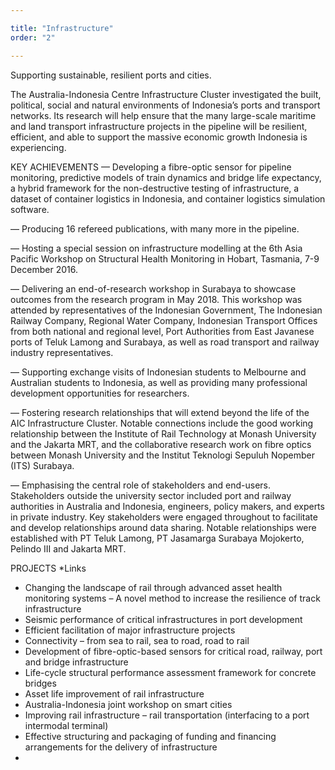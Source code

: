 ```yaml
---

title: "Infrastructure"
order: "2"

---
```


Supporting sustainable, resilient ports and cities.

The Australia-Indonesia Centre Infrastructure Cluster investigated the built, political, social and natural environments of Indonesia’s ports and transport networks. Its research will help ensure that the many large-scale maritime and land transport infrastructure projects in the pipeline will be resilient, efficient, and able to support the massive economic growth Indonesia is experiencing.

KEY ACHIEVEMENTS
— Developing a fibre-optic sensor for pipeline monitoring, predictive models of train dynamics and bridge life expectancy, a hybrid framework for the non-destructive testing of infrastructure, a dataset of container logistics in Indonesia, and container logistics simulation software.

— Producing 16 refereed publications, with many more in the pipeline.

— Hosting a special session on infrastructure modelling at the 6th Asia Pacific Workshop on Structural Health Monitoring in Hobart, Tasmania, 7-9 December 2016.

— Delivering an end-of-research workshop in Surabaya to showcase outcomes from the research program in May 2018. This workshop was attended by representatives of the Indonesian Government, The Indonesian Railway Company, Regional Water Company, Indonesian Transport Offices from both national and regional level, Port Authorities from East Javanese ports of Teluk Lamong and Surabaya, as well as road transport and railway industry representatives.

— Supporting exchange visits of Indonesian students to Melbourne and Australian students to Indonesia, as well as providing many professional development opportunities for researchers.

— Fostering research relationships that will extend beyond the life of the AIC Infrastructure Cluster. Notable connections include the good working relationship between the Institute of Rail Technology at Monash University and the Jakarta MRT, and the collaborative research work on fibre optics between Monash University and the Institut Teknologi Sepuluh Nopember (ITS) Surabaya.

— Emphasising the central role of stakeholders and end-users. Stakeholders outside the university sector included port and railway authorities in Australia and Indonesia, engineers, policy makers, and experts in private industry. Key stakeholders were engaged throughout to facilitate and develop relationships around data sharing. Notable relationships were established with PT Teluk Lamong, PT Jasamarga Surabaya Mojokerto, Pelindo III and Jakarta MRT.

PROJECTS *Links
-	Changing the landscape of rail through advanced asset health monitoring systems – A novel method to increase the resilience of track infrastructure
-	Seismic performance of critical infrastructures in port development 
-	Efficient facilitation of major infrastructure projects
-	Connectivity – from sea to rail, sea to road, road to rail
-	Development of fibre-optic-based sensors for critical road, railway, port and bridge infrastructure
-	Life-cycle structural performance assessment framework for concrete bridges
-	Asset life improvement of rail infrastructure
-	Australia-Indonesia joint workshop on smart cities
-	Improving rail infrastructure – rail transportation (interfacing to a port intermodal terminal)
-	Effective structuring and packaging of funding and financing arrangements for the delivery of infrastructure
-	
